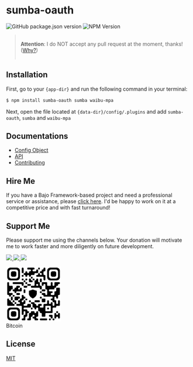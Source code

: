 # sumba-oauth

![GitHub package.json version](https://img.shields.io/github/package-json/v/ardhi/sumba-oauth) ![NPM Version](https://img.shields.io/npm/v/sumba-oauth)

> <br />**Attention**: I do NOT accept any pull request at the moment, thanks! ([Why?](CONTRIBUTING.md))<br /><br />

## Installation

First, go to your ```{app-dir}``` and run the following command in your terminal:

```bash
$ npm install sumba-oauth sumba waibu-mpa
```

Next, open the file located at ```{data-dir}/config/.plugins``` and add ```sumba-oauth```, ```sumba``` and ```waibu-mpa```

## Documentations

- [Config Object](tutorial/00-config.md)
- [API](https://ardhi.github.io/sumba-oauth)
- [Contributing](CONTRIBUTING.md)

## Hire Me

If you have a Bajo Framework-based project and need a professional service or assistance, please <a href="https://github.com/ardhi#professional-service">click here</a>. I'd be happy to work on it at a competitive price and with fast turnaround!

## Support Me

Please support me using the channels below. Your donation will motivate me to work faster and more diligently on future development.

<a href="https://github.com/sponsors/ardhi">
  <img src="https://img.shields.io/badge/Github-slategrey?style=flat&logo=github" height="50">
</a>
<a href="https://www.patreon.com/bajoframework">
  <img src="https://img.shields.io/badge/Patreon-f2c3b2?style=flat&logo=patreon" height="50">
</a>
<a href="https://www.paypal.com/ncp/payment/EWLERL7SCUU64">
  <img src="https://img.shields.io/badge/Paypal-blue?style=flat&logo=paypal" height="50">
</a>

<p>
<div><img alt="bc1qwtv78cwp9ef8hnqaw84fxg5856l0pggqe32g6f" src="docs/static/bitcoin.jpeg" width="150" height="150" /><br>Bitcoin</div>
</p>

## License

[MIT](LICENSE)
